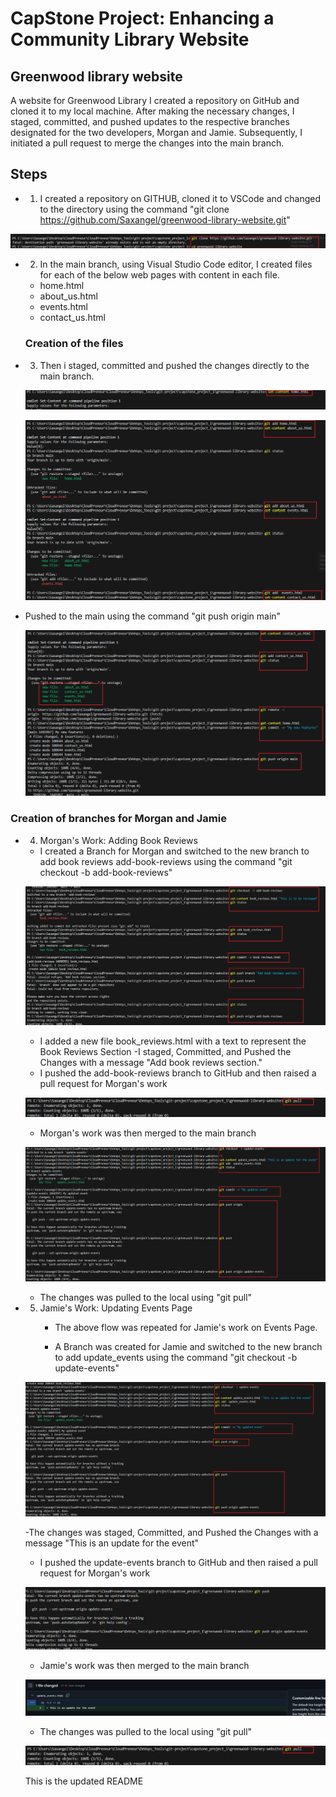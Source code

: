 # CapStone Project: Enhancing a Community Library Website
## Greenwood library website
A website for Greenwood Library
I created a repository on GitHub and cloned it to my local machine. After making the necessary changes, I staged, committed, and pushed updates to the respective branches designated for the two developers, Morgan and Jamie. Subsequently, I initiated a pull request to merge the changes into the main branch.




## Steps
- 1. I created a repository on GITHUB, cloned it to VSCode and changed to the directory using the command "git clone https://github.com/Saxangel/greenwood-library-website.git"

![](./Images/1.%20Cloned%20Repo.png)


- 2. In the main branch, using Visual Studio Code editor, I created files for each of the below web pages with content in each file.
   - home.html
   - about_us.html
   - events.html
   - contact_us.html


   ### Creation of the files


- 3. Then i staged, committed and pushed the changes directly to the main branch. 

   ![](./Images/2.%20Home.png)

   ![](./Images/3.%20About%20us%20and%20Events.png)

- Pushed to the main using the command "git push origin main"

   ![](./Images/4.%20Push%20to%20main.png)

### Creation of branches for Morgan and Jamie
- 4. Morgan's Work: Adding Book Reviews
    - I created a Branch for Morgan and switched to the new branch to add book reviews add-book-reviews using the command "git checkout -b add-book-reviews"

    ![](./Images/5.%20Branch-Book%20Review.png)

    - I added a new file book_reviews.html with a text to represent the Book Reviews Section
    -I staged, Committed, and Pushed the Changes with a message "Add book reviews section."
    - I pushed the add-book-reviews branch to GitHub and then raised a pull request for Morgan's work

    ![](./Images/6.%20Pull%20Request.png)

    - Morgan's work was then merged to the main branch

    ![](./Images/7.%20Branch-Update%20Event.png)

    - The changes was pulled to the local using "git pull"



- 5. Jamie's Work: Updating Events Page
     - The above flow was repeated for Jamie's work on Events Page. 

     - A Branch was created for Jamie and switched to the new branch to add update_events using the command "git checkout -b update-events"

    ![](./Images/10.%20Jamie%20Branch.png)

    -The changes was staged, Committed, and Pushed the Changes with a message "This is an update for the event"
    - I pushed the update-events branch to GitHub and then raised a pull request for Morgan's work

    ![](./Images/11.%20Jamie%20Branch%20pushed.png)

    - Jamie's work was then merged to the main branch

    ![](./Images/8.%20Changes%20was%20merged.png)

    - The changes was pulled to the local using "git pull"

    ![](./Images/6.%20Pull%20Request.png)

     This is the updated README

